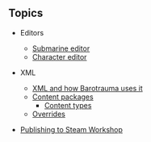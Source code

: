 ---
---
## Topics
- Editors
  - [Submarine editor](Editors/SubmarineEditor.md)
  - [Character editor](Editors/CharacterEditor.md)

- XML
  - [XML and how Barotrauma uses it](Intro/XML.md)
  - [Content packages](Intro/ContentPackages.md)
    - [Content types](Intro/ContentTypes.md)
  - [Overrides](Intro/Overrides.md)

- [Publishing to Steam Workshop](Intro/Publishing.md)

